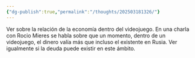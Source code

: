 ```yaml
---
{"dg-publish":true,"permalink":"/thoughts/202503181326/"}
---
```


Ver sobre la relación de la economía dentro del videojuego. En una charla con Rocio Mieres se habla sobre que un momento, dentro de un videojuego, el dinero valía más que incluso el existente en Rusia. Ver igualmente si la deuda puede existir en este ámbito. 